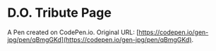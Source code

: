 # D.O. Tribute Page

A Pen created on CodePen.io. Original URL: [https://codepen.io/gen-jpg/pen/qBmgGKd](https://codepen.io/gen-jpg/pen/qBmgGKd).


